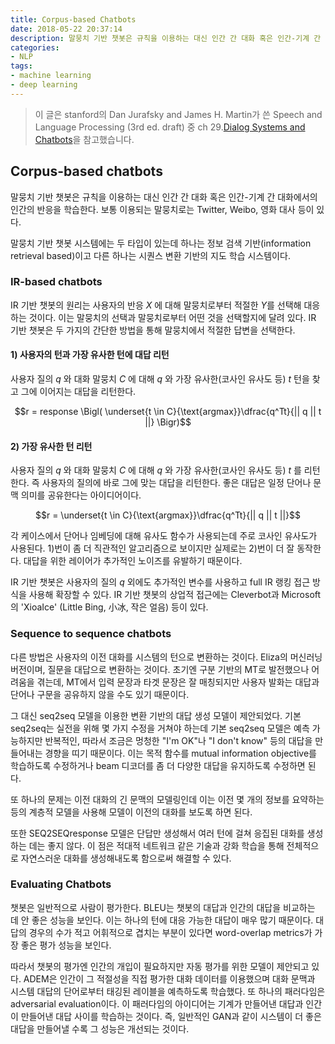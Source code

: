 ```yaml
---
title: Corpus-based Chatbots
date: 2018-05-22 20:37:14
description: 말뭉치 기반 챗봇은 규칙을 이용하는 대신 인간 간 대화 혹은 인간-기계 간 대화에서의 인간의 반응을 학습한다. 보통 이용되는 말뭉치로는 Twitter, Weibo, 영화 대사 등이 있다. 말뭉치 기반 챗봇 시스템에는 두 타입이 있는데 하나는 정보 검색 기반(information retrieval based)이고 다른 하나는 시퀀스 변환 기반의 지도 학습 시스템이다.
categories:
- NLP
tags:
- machine learning
- deep learning
---
```


> 이 글은 stanford의 Dan Jurafsky and James H. Martin가 쓴 Speech and Language Processing (3rd ed. draft) 중 ch 29.[Dialog Systems and Chatbots](https://web.stanford.edu/~jurafsky/slp3/29.pdf)을 참고했습니다.



## Corpus-based chatbots

말뭉치 기반 챗봇은 규칙을 이용하는 대신 인간 간 대화 혹은 인간-기계 간 대화에서의 인간의 반응을 학습한다. 보통 이용되는 말뭉치로는 Twitter, Weibo, 영화 대사 등이 있다.

말뭉치 기반 챗봇 시스템에는 두 타입이 있는데 하나는 정보 검색 기반(information retrieval based)이고 다른 하나는 시퀀스 변환 기반의 지도 학습 시스템이다.



### IR-based chatbots

IR 기반 챗봇의 원리는 사용자의 반응 $X$ 에 대해 말뭉치로부터 적절한 $Y$를 선택해 대응하는 것이다. 이는 말뭉치의 선택과 말뭉치로부터 어떤 것을 선택할지에 달려 있다. IR 기반 챗봇은 두 가지의 간단한 방법을 통해 말뭉치에서 적절한 답변을 선택한다.

#### 1) 사용자의 턴과 가장 유사한 턴에 대답 리턴

사용자 질의 $q$ 와 대화 말뭉치 $C$ 에 대해 $q$ 와 가장 유사한(코사인 유사도 등) $t$ 턴을 찾고 그에 이어지는 대답을 리턴한다.

$$r = response \Bigl( \underset{t \in C}{\text{argmax}}\dfrac{q^Tt}{|| q || t ||} \Bigr)$$



#### 2) 가장 유사한 턴 리턴

사용자 질의 $q​$ 와 대화 말뭉치 $C​$ 에 대해 $q​$ 와 가장 유사한(코사인 유사도 등) $t​$ 를 리턴한다. 즉 사용자의 질의에 바로 그에 맞는 대답을 리턴한다. 좋은 대답은 일정 단어나 문맥 의미를 공유한다는 아이디어이다.

$$r =   \underset{t \in C}{\text{argmax}}\dfrac{q^Tt}{|| q || t ||}$$



각 케이스에서 단어나 임베딩에 대해 유사도 함수가 사용되는데 주로 코사인 유사도가 사용된다. 1)번이 좀 더 직관적인 알고리즘으로 보이지만 실제로는 2)번이 더 잘 동작한다. 대답을 위한 레이어가 추가적인 노이즈를 유발하기 때문이다.

IR 기반 챗봇은 사용자의 질의 $q​$ 외에도 추가적인 변수를 사용하고 full IR 랭킹 접근 방식을 사용해 확장할 수 있다. IR 기반 챗봇의 상업적 접근에는 Cleverbot과 Microsoft의 'XioaIce' (Little Bing, 小冰, 작은 얼음) 등이 있다.



### Sequence to sequence chatbots

다른 방법은 사용자의 이전 대화를 시스템의 턴으로 변환하는 것이다. Eliza의 머신러닝 버전이며, 질문을 대답으로 변환하는 것이다. 초기엔 구분 기반의 MT로 발전했으나 어려움을 겪는데, MT에서 입력 문장과 타겟 문장은 잘 매칭되지만 사용자 발화는 대답과 단어나 구문을 공유하지 않을 수도 있기 때문이다.

그 대신 seq2seq 모델을 이용한 변환 기반의 대답 생성 모델이 제안되었다. 기본 seq2seq는 실전을 위해 몇 가지 수정을 거쳐야 하는데 기본 seq2seq 모델은 예측 가능하지만 반복적인, 따라서 조금은 멍청한 "I'm OK"나 "I don't know" 등의 대답을 만들어내는 경향을 띠기 때문이다. 이는 목적 함수를 mutual information objective를 학습하도록 수정하거나 beam 디코더를 좀 더 다양한 대답을 유지하도록 수정하면 된다.

또 하나의 문제는 이전 대화의 긴 문맥의 모델링인데 이는 이전 몇 개의 정보를 요약하는 등의 계층적 모델을 사용해 모델이 이전의 대화를 보도록 하면 된다.

또한 SEQ2SEQresponse 모델은 단답만 생성해서 여러 턴에 걸쳐 응집된 대화를 생성하는 데는 좋지 않다. 이 점은 적대적 네트워크 같은 기술과 강화 학습을 통해 전체적으로 자연스러운 대화를 생성해내도록 함으로써 해결할 수 있다.



### Evaluating Chatbots

챗봇은 일반적으로 사람이 평가한다. BLEU는 챗봇의 대답과 인간의 대답을 비교하는 데 안 좋은 성능을 보인다. 이는 하나의 턴에 대응 가능한 대답이 매우 많기 때문이다. 대답의 경우의 수가 적고 어휘적으로 겹치는 부분이 있다면 word-overlap metrics가 가장 좋은 평가 성능을 보인다.

따라서 챗봇의 평가엔 인간의 개입이 필요하지만 자동 평가를 위한 모델이 제안되고 있다. ADEM은 인간이 그 적절성을 직접 평가한 대화 데이터를 이용했으며 대화 문맥과 시스템 대답의 단어로부터 태깅된 레이블을 예측하도록 학습했다. 또 하나의 패러다임은 adversarial evaluation이다. 이 패러다임의 아이디어는 기계가 만들어낸 대답과 인간이 만들어낸 대답 사이를 학습하는 것이다. 즉, 일반적인 GAN과 같이 시스템이 더 좋은 대답을 만들어낼 수록 그 성능은 개선되는 것이다.